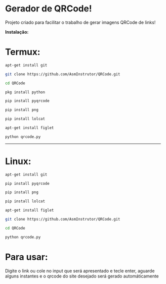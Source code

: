 # Gerador de QRCode!

<p>Projeto criado para facilitar o trabalho de gerar imagens QRCode de links!</p>

<strong>Instalação:</strong>

# Termux:
```bash
apt-get install git

git clone https://github.com/AsmInstrutor/QRCode.git

cd QRCode

pkg install python

pip install pyqrcode

pip install png

pip install lolcat

apt-get install figlet

python qrcode.py
```
<hr></hr>

# Linux:
```bash
apt-get install git

pip install pyqrcode

pip install png

pip install lolcat

apt-get install figlet

git clone https://github.com/AsmInstrutor/QRCode.git

cd QRCode

python qrcode.py
```

# Para usar:

<p>Digite o link ou cole no input que será apresentado e tecle enter, aguarde alguns instantes e o qrcode do site desejado será gerado automáticamente</p>
